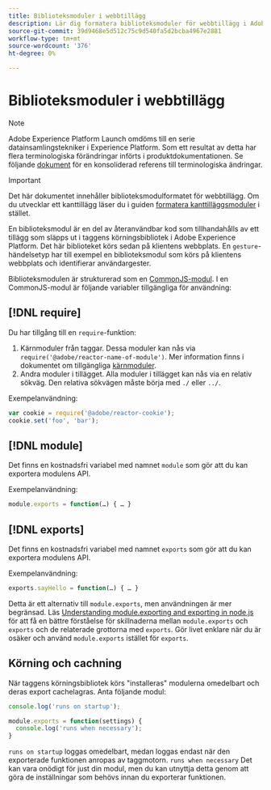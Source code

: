 ```yaml
---
title: Biblioteksmoduler i webbtillägg
description: Lär dig formatera biblioteksmoduler för webbtillägg i Adobe Experience Platform.
source-git-commit: 39d9468e5d512c75c9d540fa5d2bcba4967e2881
workflow-type: tm+mt
source-wordcount: '376'
ht-degree: 0%

---
```


# Biblioteksmoduler i webbtillägg

>[!NOTE]
>
>Adobe Experience Platform Launch omdöms till en serie datainsamlingstekniker i Experience Platform. Som ett resultat av detta har flera terminologiska förändringar införts i produktdokumentationen. Se följande [dokument](../../term-updates.md) för en konsoliderad referens till terminologiska ändringar.

>[!IMPORTANT]
>
>Det här dokumentet innehåller biblioteksmodulformatet för webbtillägg. Om du utvecklar ett kanttillägg läser du i guiden [formatera kanttilläggsmoduler](../edge/format.md) i stället.

En biblioteksmodul är en del av återanvändbar kod som tillhandahålls av ett tillägg som släpps ut i taggens körningsbibliotek i Adobe Experience Platform. Det här biblioteket körs sedan på klientens webbplats. En `gesture`-händelsetyp har till exempel en biblioteksmodul som körs på klientens webbplats och identifierar användargester.

Biblioteksmodulen är strukturerad som en [CommonJS-modul](http://wiki.commonjs.org/wiki/Modules/1.1.1). I en CommonJS-modul är följande variabler tillgängliga för användning:

## [!DNL require]

Du har tillgång till en `require`-funktion:

1. Kärnmoduler från taggar. Dessa moduler kan nås via `require('@adobe/reactor-name-of-module')`. Mer information finns i dokumentet om tillgängliga [kärnmoduler](./core.md).
1. Andra moduler i tillägget. Alla moduler i tillägget kan nås via en relativ sökväg. Den relativa sökvägen måste börja med `./` eller `../`.

Exempelanvändning:

```javascript
var cookie = require('@adobe/reactor-cookie');
cookie.set('foo', 'bar');
```

## [!DNL module]

Det finns en kostnadsfri variabel med namnet `module` som gör att du kan exportera modulens API.

Exempelanvändning:

```javascript
module.exports = function(…) { … }
```

## [!DNL exports]

Det finns en kostnadsfri variabel med namnet `exports` som gör att du kan exportera modulens API.

Exempelanvändning:

```javascript
exports.sayHello = function(…) { … }
```

Detta är ett alternativ till `module.exports`, men användningen är mer begränsad. Läs [Understanding module.exporting and exporting in node.js](https://www.sitepoint.com/understanding-module-exports-exports-node-js/) för att få en bättre förståelse för skillnaderna mellan `module.exports` och `exports` och de relaterade grottorna med `exports`. Gör livet enklare när du är osäker och använd `module.exports` istället för `exports`.

## Körning och cachning

När taggens körningsbibliotek körs &quot;installeras&quot; modulerna omedelbart och deras export cachelagras. Anta följande modul:

```javascript
console.log('runs on startup');

module.exports = function(settings) {
  console.log('runs when necessary');
}
```

`runs on startup` loggas omedelbart, medan loggas endast när den exporterade funktionen anropas av taggmotorn.  `runs when necessary` Det kan vara onödigt för just din modul, men du kan utnyttja detta genom att göra de inställningar som behövs innan du exporterar funktionen.

